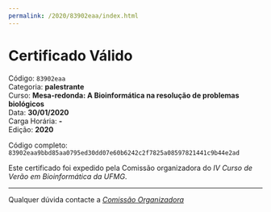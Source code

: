 ```yaml
---
permalink: /2020/83902eaa/index.html
---
```


# Certificado Válido

Código: `83902eaa`<br>
Categoria: **palestrante**<br>
Curso: **Mesa-redonda: A Bioinformática na resolução de problemas biológicos**<br>
Data: **30/01/2020**<br>
Carga Horária: **-**<br>
Edição: **2020**<br>


Código completo: `83902eaa9bbd85aa0795ed30dd07e60b6242c2f7825a08597821441c9b44e2ad`


Este certificado foi expedido pela Comissão organizadora do *IV Curso de Verão em Bioinformática da UFMG*.

----

Qualquer dúvida contacte a [_Comissão Organizadora_](<mailto:cursobioinfoufmg@gmail.com$subject=[Certificados]>)

